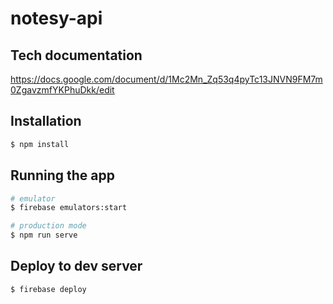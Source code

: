 # notesy-api

## Tech documentation
https://docs.google.com/document/d/1Mc2Mn_Zq53q4pyTc13JNVN9FM7m0ZgavzmfYKPhuDkk/edit


## Installation

```bash
$ npm install
```

## Running the app 

```bash
# emulator
$ firebase emulators:start

# production mode
$ npm run serve
```

## Deploy to dev server

```bash
$ firebase deploy

```

